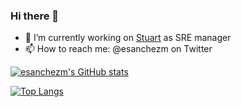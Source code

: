 ### Hi there 👋

<!--
**esanchezm/esanchezm** is a ✨ _special_ ✨ repository because its `README.md` (this file) appears on your GitHub profile.

Here are some ideas to get you started:
- 🌱 I’m currently learning ...
- 👯 I’m looking to collaborate on ...
- 🤔 I’m looking for help with ...
- ⚡ Fun fact: ...
- 💬 Ask me about ...
-->

- 🔭 I’m currently working on [Stuart](https://www.stuart.com) as SRE manager
- 📫 How to reach me: @esanchezm on Twitter

[![esanchezm's GitHub stats](https://github-readme-stats.vercel.app/api?username=esanchezm&theme=tokyonight)](https://github.com/anuraghazra/github-readme-stats)

[![Top Langs](https://github-readme-stats.vercel.app/api/top-langs/?username=esanchezm&langs_count=8)](https://github.com/anuraghazra/github-readme-stats)
